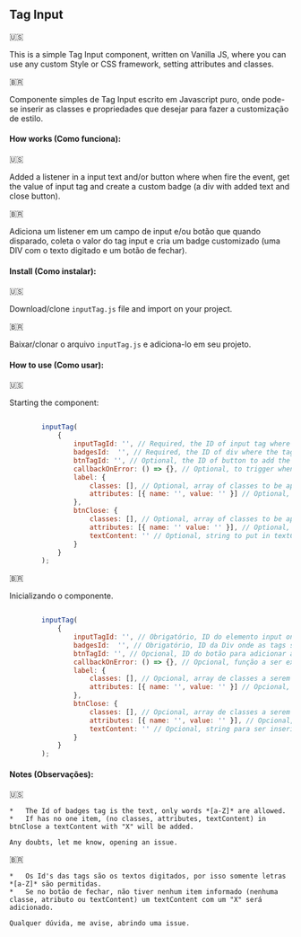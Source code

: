  ## Tag Input

 :us: 

 This is a simple Tag Input component, written on Vanilla JS, where you can use any custom Style or CSS framework, setting attributes and classes.


 :brazil:

Componente simples de Tag Input escrito em Javascript puro, onde pode-se inserir as classes e propriedades que desejar para fazer a customização de estilo.

#### How works (Como funciona):

 :us: 

Added a listener in a input text and/or button where when fire the event, get the value of input tag and create a custom badge (a div with added text and close button).

 :brazil:

 Adiciona um listener em um campo de input e/ou botão que quando disparado, coleta o valor do tag input e cria um badge customizado (uma DIV com o texto digitado e um botão de fechar).

#### Install (Como instalar):

 :us: 

Download/clone `inputTag.js` file and import on your project.

 :brazil:

 Baixar/clonar o arquivo `inputTag.js` e adiciona-lo em seu projeto.

 #### How to use (Como usar):

 :us: 

Starting the component:

```javascript

		inputTag(
			{
				inputTagId: '', // Required, the ID of input tag where text are tipped.
				badgesId:  '', // Required, the ID of div where the tags will be insert.
				btnTagId: '', // Optional, the ID of button to add the tags.
				callbackOnError: () => {}, // Optional, to trigger when a non suportted text tag are tipped.
				label: {
					classes: [], // Optional, array of classes to be applied on tag.
                    attributes: [{ name: '', value: '' }] // Optional, array of objects with attributes to be applied on tag.
				},
				btnClose: {
					classes: [], // Optional, array of classes to be applied on close button inside the tag.
					attributes: [{ name: '' value: '' }], // Optional, array of objects with attributes to be applied on close button inside the tag.
                    textContent: '' // Optional, string to put in textContent property on close button inside the tag.
				}
			}
		);
```

 :brazil:

Inicializando o componente.

```javascript

		inputTag(
			{
				inputTagId: '', // Obrigatório, ID do elemento input onde o texto será inserido.
				badgesId:  '', // Obrigatório, ID da Div onde as tags serão inseridas.
				btnTagId: '', // Opcional, ID do botão para adicionar as tags.
				callbackOnError: () => {}, // Opcional, função a ser executada quando os dados inseridos forem incorretos.
				label: {
					classes: [], // Opcional, array de classes a serem inseridas na Tag.
                    attributes: [{ name: '', value: '' }] // Opcional, array de objetos com os atributos para serem aplicados na tag.
				},
				btnClose: {
					classes: [], // Opcional, array de classes a serem inseridas no botão fechar.
					attributes: [{ name: '', value: '' }], // Opcional, array de objetos com os atributos para serem aplicados no botão fechar.
                    textContent: '' // Opcional, string para ser inserida na propriedade textContent do botão fechar.
				}
			}
		);
```

  #### Notes (Observações):
  
   :us:

    *   The Id of badges tag is the text, only words *[a-Z]* are allowed.
    *   If has no one item, (no classes, attributes, textContent) in btnClose a textContent with "X" will be added.

    Any doubts, let me know, opening an issue.
    
   :brazil:

    *   Os Id's das tags são os textos digitados, por isso somente letras *[a-Z]* são permitidas.
    *   Se no botão de fechar, não tiver nenhum item informado (nenhuma classe, atributo ou textContent) um textContent com um "X" será adicionado.

    Qualquer dúvida, me avise, abrindo uma issue.